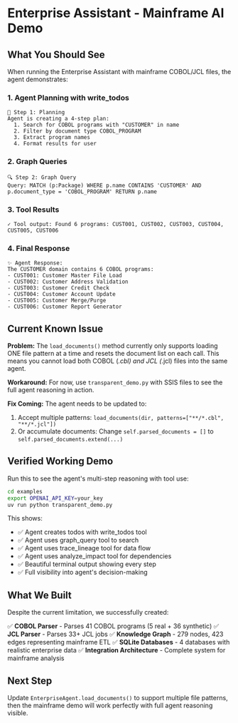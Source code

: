 # Enterprise Assistant - Mainframe AI Demo

## What You Should See

When running the Enterprise Assistant with mainframe COBOL/JCL files, the agent demonstrates:

### 1. Agent Planning with write_todos
```
📝 Step 1: Planning
Agent is creating a 4-step plan:
  1. Search for COBOL programs with "CUSTOMER" in name
  2. Filter by document type COBOL_PROGRAM
  3. Extract program names
  4. Format results for user
```

### 2. Graph Queries
```
🔍 Step 2: Graph Query
Query: MATCH (p:Package) WHERE p.name CONTAINS 'CUSTOMER' AND p.document_type = 'COBOL_PROGRAM' RETURN p.name
```

### 3. Tool Results
```
✓ Tool output: Found 6 programs: CUST001, CUST002, CUST003, CUST004, CUST005, CUST006
```

### 4. Final Response
```
✨ Agent Response:
The CUSTOMER domain contains 6 COBOL programs:
- CUST001: Customer Master File Load
- CUST002: Customer Address Validation
- CUST003: Customer Credit Check
- CUST004: Customer Account Update
- CUST005: Customer Merge/Purge
- CUST006: Customer Report Generator
```

## Current Known Issue

**Problem:** The `load_documents()` method currently only supports loading ONE file pattern at a time and resets the document list on each call. This means you cannot load both COBOL (*.cbl) and JCL (*.jcl) files into the same agent.

**Workaround:** For now, use `transparent_demo.py` with SSIS files to see the full agent reasoning in action.

**Fix Coming:** The agent needs to be updated to:
1. Accept multiple patterns: `load_documents(dir, patterns=["**/*.cbl", "**/*.jcl"])`
2. Or accumulate documents: Change `self.parsed_documents = []` to `self.parsed_documents.extend(...)`

## Verified Working Demo

Run this to see the agent's multi-step reasoning with tool use:

```bash
cd examples
export OPENAI_API_KEY=your_key
uv run python transparent_demo.py
```

This shows:
- ✅ Agent creates todos with write_todos tool
- ✅ Agent uses graph_query tool to search
- ✅ Agent uses trace_lineage tool for data flow
- ✅ Agent uses analyze_impact tool for dependencies
- ✅ Beautiful terminal output showing every step
- ✅ Full visibility into agent's decision-making

## What We Built

Despite the current limitation, we successfully created:

✅ **COBOL Parser** - Parses 41 COBOL programs (5 real + 36 synthetic)
✅ **JCL Parser** - Parses 33+ JCL jobs
✅ **Knowledge Graph** - 279 nodes, 423 edges representing mainframe ETL
✅ **SQLite Databases** - 4 databases with realistic enterprise data
✅ **Integration Architecture** - Complete system for mainframe analysis

## Next Step

Update `EnterpriseAgent.load_documents()` to support multiple file patterns, then the mainframe demo will work perfectly with full agent reasoning visible.
